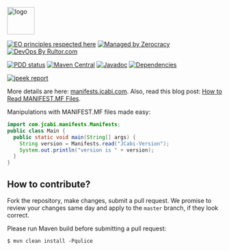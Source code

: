 <img alt="logo" src="http://img.jcabi.com/logo-square.png" width="64px" height="64px" />

[![EO principles respected here](https://www.elegantobjects.org/badge.svg)](https://www.elegantobjects.org)
[![Managed by Zerocracy](https://www.0crat.com/badge/C3RUBL5H9.svg)](https://www.0crat.com/p/C3RUBL5H9)
[![DevOps By Rultor.com](http://www.rultor.com/b/jcabi/jcabi-manifests)](http://www.rultor.com/p/jcabi/jcabi-manifests)

[![PDD status](http://www.0pdd.com/svg?name=jcabi/jcabi-manifests)](http://www.0pdd.com/p?name=jcabi/jcabi-manifests)
[![Maven Central](https://maven-badges.herokuapp.com/maven-central/com.jcabi/jcabi-manifests/badge.svg)](https://maven-badges.herokuapp.com/maven-central/com.jcabi/jcabi-manifests)
[![Javadoc](https://javadoc.io/badge/com.jcabi/jcabi-manifests.svg)](http://www.javadoc.io/doc/com.jcabi/jcabi-manifests)
[![Dependencies](https://www.versioneye.com/user/projects/561ac3d0a193340f3200104f/badge.svg?style=flat)](https://www.versioneye.com/user/projects/561ac3d0a193340f3200104f)

[![jpeek report](https://i.jpeek.org/com.jcabi/jcabi-manifests/badge.svg)](https://i.jpeek.org/com.jcabi/jcabi-manifests/)

More details are here: [manifests.jcabi.com](http://manifests.jcabi.com/index.html).
Also, read this blog post: [How to Read MANIFEST.MF Files](http://www.yegor256.com/2014/07/03/how-to-read-manifest-mf.html).

Manipulations with MANIFEST.MF files made easy:

```java
import com.jcabi.manifests.Manifests;
public class Main {
  public static void main(String[] args) {
    String version = Manifests.read("JCabi-Version");
    System.out.println("version is " + version);
  }
}
```

## How to contribute?

Fork the repository, make changes, submit a pull request.
We promise to review your changes same day and apply to
the `master` branch, if they look correct.

Please run Maven build before submitting a pull request:

```
$ mvn clean install -Pqulice
```
